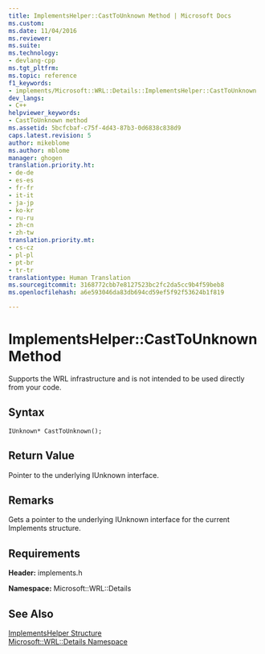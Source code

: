 ```yaml
---
title: ImplementsHelper::CastToUnknown Method | Microsoft Docs
ms.custom: 
ms.date: 11/04/2016
ms.reviewer: 
ms.suite: 
ms.technology:
- devlang-cpp
ms.tgt_pltfrm: 
ms.topic: reference
f1_keywords:
- implements/Microsoft::WRL::Details::ImplementsHelper::CastToUnknown
dev_langs:
- C++
helpviewer_keywords:
- CastToUnknown method
ms.assetid: 5bcfcbaf-c75f-4d43-87b3-0d6838c838d9
caps.latest.revision: 5
author: mikeblome
ms.author: mblome
manager: ghogen
translation.priority.ht:
- de-de
- es-es
- fr-fr
- it-it
- ja-jp
- ko-kr
- ru-ru
- zh-cn
- zh-tw
translation.priority.mt:
- cs-cz
- pl-pl
- pt-br
- tr-tr
translationtype: Human Translation
ms.sourcegitcommit: 3168772cbb7e8127523bc2fc2da5cc9b4f59beb8
ms.openlocfilehash: a6e593046da83db694cd59ef5f92f53624b1f819

---
```

# ImplementsHelper::CastToUnknown Method
Supports the WRL infrastructure and is not intended to be used directly from your code.  
  
## Syntax  
  
```  
IUnknown* CastToUnknown();  
```  
  
## Return Value  
 Pointer to the underlying IUnknown interface.  
  
## Remarks  
 Gets a pointer to the underlying IUnknown interface for the current Implements structure.  
  
## Requirements  
 **Header:** implements.h  
  
 **Namespace:** Microsoft::WRL::Details  
  
## See Also  
 [ImplementsHelper Structure](../windows/implementshelper-structure.md)   
 [Microsoft::WRL::Details Namespace](../windows/microsoft-wrl-details-namespace.md)


<!--HONumber=Jan17_HO1-->


